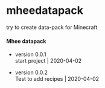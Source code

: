 # mheedatapack

try to create data-pack for Minecraft

<h4> Mhee datapack </h4>

- version 0.0.1 
  <br> start project | 2020-04-02

- version 0.0.2
  <br> Test to add recipes | 2020-04-02
